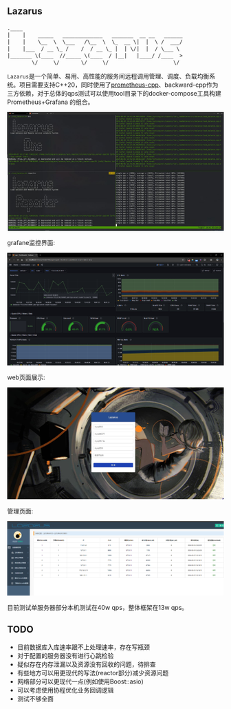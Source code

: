 ## Lazarus

```
.____                                                    
|    |    _____   _____________   _______  __ __   ______
|    |    \__  \  \___   /\__  \  \_  __ \|  |  \ /  ___/
|    |___  / __ \_ /    /  / __ \_ |  | \/|  |  / \___ \ 
|_______ \(____  //_____ \(____  / |__|   |____/ /____  >
        \/     \/       \/     \/                     \/ 
```

`Lazarus`是一个简单、易用、高性能的服务间远程调用管理、调度、负载均衡系统。项目需要支持C++20，同时使用了[prometheus-cpp](https://github.com/jupp0r/prometheus-cpp)、backward-cpp作为三方依赖，对于总体的qps测试可以使用tool目录下的docker-compose工具构建Prometheus+Grafana 的组合。

![启动100个客户端](/img/run.jpg)

grafane监控界面:

![grafane](/img/grafana.png)

web页面展示:

![登录页面](/img/login.jpg)

管理页面:

![管理页面](/img/admin.png)

目前测试单服务器部分本机测试在40w qps，整体框架在13w qps。

## TODO

* 目前数据库入库速率跟不上处理速率，存在写瓶颈
* 对于配置的服务器没有进行心跳检验
* 疑似存在内存泄漏以及资源没有回收的问题，待排查
* 有些地方可以用更现代的写法(reactor部分)减少资源问题
* 网络部分可以更现代一点(例如使用Boost::asio)
* 可以考虑使用协程优化业务回调逻辑
* 测试不够全面